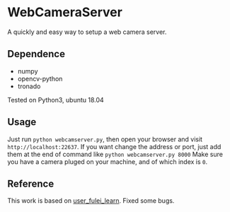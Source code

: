 # WebCameraServer
A quickly and easy way to setup a web camera server.

## Dependence
* numpy
* opencv-python
* tronado

Tested on Python3, ubuntu 18.04

## Usage
Just run `python webcamserver.py`, then open your browser and visit `http://localhost:22637`.
If you want change the address or port, just add them at the end of command like `python webcamserver.py 8000`
Make sure you have a camera pluged on your machine, and of which index is `0`.

## Reference
This work is based on [user_fulei_learn](https://gitee.com/userfulei/CSDN.git). Fixed some bugs.
